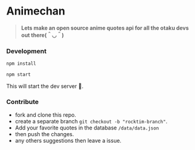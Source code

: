 # Animechan

> <b>Lets make an open source anime quotes api for all the otaku devs out there(＾◡＾) </b>

### Development

```js
npm install
```

```js
npm start
```

This will start the dev server 🚀.

### Contribute

* fork and clone this repo.
* create a separate branch `git checkout -b "rocktim-branch"`.
* Add your favorite quotes in the database `/data/data.json`
* then push the changes.
* any others suggestions then leave a issue.
